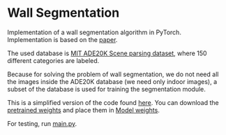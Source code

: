 # Wall Segmentation

Implementation of a wall segmentation algorithm in PyTorch. Implementation is based on the [paper](https://arxiv.org/abs/1612.01105).<br/> 

The used database is [MIT ADE20K Scene parsing dataset](http://sceneparsing.csail.mit.edu/), where 150 different categories are labeled.

Because for solving the problem of wall segmentation, we do not need all the images inside the ADE20K database
(we need only indoor images), a subset of the database is used for training the segmentation module.

This is a simplified version of the code found [here](https://github.com/bjekic/WallSegmentation).
You can download the [pretrained weights](https://drive.google.com/drive/folders/1CmY8nunLORWvx9VT51ZUgI9E3zC6i0-b?usp=sharing) and place them in [Model weights](https://github.com/kurav/WallSegmentation/tree/main/Model_weights).

For testing, run [main.py](https://github.com/kurav/WallSegmentation/tree/main/main.py).
